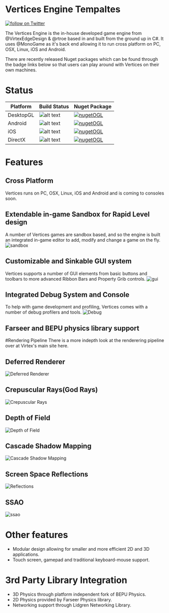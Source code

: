 # Vertices Engine Tempaltes

<a href="https://twitter.com/intent/follow?screen_name=virtexedge">
        <img src="https://img.shields.io/twitter/follow/virtexedge.svg?style=social&logo=twitter"
            alt="follow on Twitter"></a>

The Vertices Engine is the in-house developed game engine from @VirtexEdgeDesign & @rtroe based in and built from the ground up in C#. It uses @MonoGame as it's back end allowing it to run cross platform on PC, OSX, Linux, iOS and Android.

There are recently released Nuget packages which can be found through the badge links below so that users can play around with Vertices on their own machines.
           

# Status

| Platform | Build Status                   | Nuget Package|
|----------|--------------------------------|--|
| DesktopGL| ![alt text][buildOGL] |[![nugetOGL](https://img.shields.io/badge/nuget-released-green.svg)](https://www.nuget.org/packages/Virtex.Lib.Vrtc.GL/)|
| Android  | ![alt text][buildAdr] |[![nugetOGL](https://img.shields.io/badge/nuget-beta-blue.svg)](https://www.nuget.org/packages/Virtex.Lib.Vrtc.Android/)|
| iOS      | ![alt text][buildIOS] |[![nugetOGL](https://img.shields.io/badge/nuget-tbd-orange.svg)](#)|
| DirectX  | ![alt text][buildDrX] |[![nugetOGL](https://img.shields.io/badge/nuget-tbd-orange.svg)](#)|


[buildxna]: https://img.shields.io/badge/build-depreciated-lightgray.svg
[buildDrX]: https://img.shields.io/badge/build-tbd-orange.svg
[buildOGL]: https://img.shields.io/badge/build-passing-green.svg
[buildAdr]: https://img.shields.io/badge/build-passing-green.svg
[buildIOS]: https://img.shields.io/badge/build-passing-green.svg

[nugetSuccess]: https://img.shields.io/badge/nuget-released-green.svg
[nugetbeta]: https://img.shields.io/badge/nuget-beta-blue.svg
[nugetTBD]: https://img.shields.io/badge/nuget-comingsoon-orange.svg
[nugetNA]: https://img.shields.io/badge/nuget-deprecetated-lightgray.svg

# Features

## Cross Platform
Vertices runs on PC, OSX, Linux, iOS and Android and is coming to consoles soon.

## Extendable in-game Sandbox for Rapid Level design
A number of Vertices games are sandbox based, and so the engine is built an integrated in-game editor to add, modify and change a game on the fly.
![sandbox](https://virtexedgedesign.github.io/VerticesEngine/imgs/features/sandbox.png)

## Customizable and Sinkable GUI system
Vertices supports a number of GUI elements from basic buttons and toolbars to more advanced Ribbon Bars and Property Grib controls.
![gui](https://virtexedgedesign.github.io/VerticesEngine/imgs/features/gui.png)

## Integrated Debug System and Console
To help with game development and profiling, Vertices comes with a number of debug profilers and tools.
![Debug](https://virtexedgedesign.github.io/VerticesEngine/imgs/features/debug.png)

## Farseer and BEPU physics library support

#Rendering Pipeline
There is a more indepth look at the renderering pipeline over at Virtex's main site here.

## Deferred Renderer
![Deferred Renderer](https://virtexedgedesign.github.io/VerticesEngine/imgs/renderpipeline/deferred.png)

## Crepuscular Rays(God Rays)
![Crepuscular Rays](https://virtexedgedesign.github.io/VerticesEngine/imgs/renderpipeline/godrays.png)

## Depth of Field
![Depth of Field](https://virtexedgedesign.github.io/VerticesEngine/imgs/renderpipeline/depthoffield.png)

## Cascade Shadow Mapping
![Cascade Shadow Mapping](https://virtexedgedesign.github.io/VerticesEngine/imgs/renderpipeline/shadows.png)

## Screen Space Reflections
![Reflections](https://virtexedgedesign.github.io/VerticesEngine/imgs/renderpipeline/ssr.png)

## SSAO
![ssao](https://virtexedgedesign.github.io/VerticesEngine/imgs/renderpipeline/ssao.png)

# Other features
* Modular design allowing for smaller and more efficient 2D and 3D applications.
* Touch screen, gamepad and traditional keyboard-mouse support.

# 3rd Party Library Integration
* 3D Physics through platform independent fork of BEPU Physics.
* 2D Physics provided by Farseer Physics library.
* Networking support through Lidgren Networking Library.
